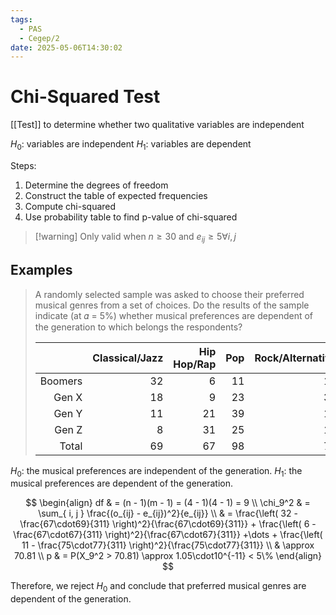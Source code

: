 ```yaml
---
tags:
  - PAS
  - Cegep/2
date: 2025-05-06T14:30:02
---
```


# Chi-Squared Test

[[Test]] to determine whether two qualitative variables are independent

$H_0$: variables are independent
$H_1$: variables are dependent

Steps:

1. Determine the degrees of freedom
2. Construct the table of expected frequencies
3. Compute chi-squared
4. Use probability table to find p-value of chi-squared

> [!warning] Only valid when $n \ge 30$ and $e_{ij} \ge 5 \forall i, j$

## Examples

> A randomly selected sample was asked to choose their preferred musical genres from a set of choices. Do the results of the sample indicate (at 𝛼 = 5%) whether musical preferences are dependent of the generation to which belongs the respondents?
> 
> |         | Classical/Jazz | Hip Hop/Rap | Pop | Rock/Alternative | Total |
> | -------:| --------------:| -----------:| ---:| ----------------:| -----:|
> | Boomers |             32 |           6 |  11 |               18 |    67 |
> |   Gen X |             18 |           9 |  23 |               31 |    81 |
> |   Gen Y |             11 |          21 |  39 |               17 |    88 |
> |   Gen Z |              8 |          31 |  25 |               11 |    75 |
> |   Total |             69 |          67 |  98 |               77 |   311 |

$H_0$: the musical preferences are independent of the generation.
$H_1$: the musical preferences are dependent of the generation.

$$
\begin{align}
df & = (n - 1)(m - 1) = (4 - 1)(4 - 1) = 9 \\
\chi_9^2 & = \sum_{ i, j } \frac{(o_{ij} - e_{ij})^2}{e_{ij}} \\
 & = \frac{\left( 32 - \frac{67\cdot69}{311} \right)^2}{\frac{67\cdot69}{311}} + \frac{\left( 6 - \frac{67\cdot67}{311} \right)^2}{\frac{67\cdot67}{311}} +\dots + \frac{\left( 11 - \frac{75\cdot77}{311} \right)^2}{\frac{75\cdot77}{311}} \\
 & \approx 70.81 \\
p & = P(X_9^2 > 70.81) \approx 1.05\cdot10^{-11} < 5\%
\end{align}
$$

Therefore, we reject $H_0$ and conclude that preferred musical genres are dependent of the generation.